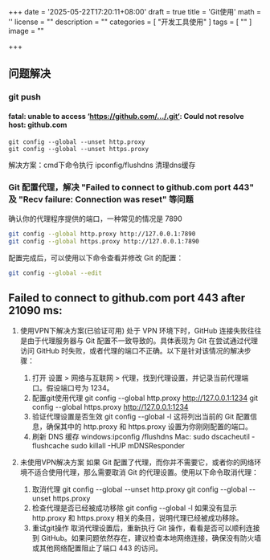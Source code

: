 +++
date = '2025-05-22T17:20:11+08:00'
draft = true
title = 'Git使用'
math = ''
license = ""
description = ""
categories = [
    "开发工具使用"
]
tags = [
    ""
]
image = ""

+++



## 问题解决
### git push 
#### fatal: unable to access ‘https://github.com/.../.git‘: Could not resolve host: github.com
```
git config --global --unset http.proxy   
git config --global --unset https.proxy    
```

解决方案：cmd下命令执行 ipconfig/flushdns
清理dns缓存

### Git 配置代理，解决 "Failed to connect to github.com port 443" 及 "Recv failure: Connection was reset" 等问题

确认你的代理程序提供的端口，一种常见的情况是 7890

```bash
git config --global http.proxy http://127.0.0.1:7890
git config --global https.proxy http://127.0.0.1:7890
```

配置完成后，可以使用以下命令查看并修改 Git 的配置：

```bash
git config --global --edit
```





## Failed to connect to github.com port 443 after 21090 ms: 

1. 使用VPN下解决方案(已验证可用)
   处于 VPN 环境下时，GitHub 连接失败往往是由于代理服务器与 Git 配置不一致导致的。具体表现为 Git 在尝试通过代理访问 GitHub 时失败，或者代理的端口不正确。以下是针对该情况的解决步骤：
   1. 打开 设置 > 网络与互联网 > 代理，找到代理设置，并记录当前代理端口。假设端口号为 1234。
   2. 配置git使用代理
      git config --global http.proxy http://127.0.0.1:1234
      git config --global https.proxy http://127.0.0.1:1234
   3. 验证代理设置是否生效
      git config --global -l
      这将列出当前的 Git 配置信息，确保其中的 http.proxy 和 https.proxy 设置为你刚刚配置的端口。
   4. 刷新 DNS 缓存
      windows:ipconfig /flushdns
      Mac:
          sudo dscacheutil -flushcache
          sudo killall -HUP mDNSResponder

2. 未使用VPN解决方案
   如果 Git 配置了代理，而你并不需要它，或者你的网络环境不适合使用代理，那么需要取消 Git 的代理设置。使用以下命令取消代理：
   1. 取消代理
      git config --global --unset http.proxy
      git config --global --unset https.proxy
   2. 检查代理是否已经被成功移除
      git config --global -l
      如果没有显示 http.proxy 和 https.proxy 相关的条目，说明代理已经被成功移除。
   3. 重试git操作
      取消代理设置后，重新执行 Git 操作，看看是否可以顺利连接到 GitHub。如果问题依然存在，建议检查本地网络连接，确保没有防火墙或其他网络配置阻止了端口 443 的访问。

